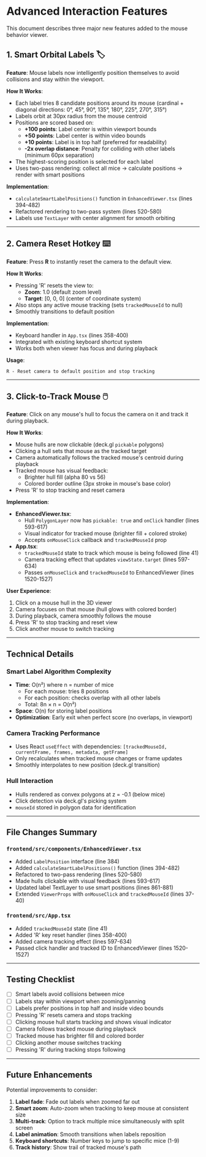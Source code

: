 # Advanced Interaction Features

This document describes three major new features added to the mouse behavior viewer.

## 1. Smart Orbital Labels 🏷️

**Feature**: Mouse labels now intelligently position themselves to avoid collisions and stay within the viewport.

**How It Works**:
- Each label tries 8 candidate positions around its mouse (cardinal + diagonal directions: 0°, 45°, 90°, 135°, 180°, 225°, 270°, 315°)
- Labels orbit at 30px radius from the mouse centroid
- Positions are scored based on:
  - **+100 points**: Label center is within viewport bounds
  - **+50 points**: Label center is within video bounds
  - **+10 points**: Label is in top half (preferred for readability)
  - **-2x overlap distance**: Penalty for colliding with other labels (minimum 60px separation)
- The highest-scoring position is selected for each label
- Uses two-pass rendering: collect all mice → calculate positions → render with smart positions

**Implementation**:
- `calculateSmartLabelPositions()` function in `EnhancedViewer.tsx` (lines 394-482)
- Refactored rendering to two-pass system (lines 520-580)
- Labels use `TextLayer` with center alignment for smooth orbiting

---

## 2. Camera Reset Hotkey ⌨️

**Feature**: Press **R** to instantly reset the camera to the default view.

**How It Works**:
- Pressing 'R' resets the view to:
  - **Zoom**: 1.0 (default zoom level)
  - **Target**: [0, 0, 0] (center of coordinate system)
- Also stops any active mouse tracking (sets `trackedMouseId` to null)
- Smoothly transitions to default position

**Implementation**:
- Keyboard handler in `App.tsx` (lines 358-400)
- Integrated with existing keyboard shortcut system
- Works both when viewer has focus and during playback

**Usage**:
```
R - Reset camera to default position and stop tracking
```

---

## 3. Click-to-Track Mouse 🖱️

**Feature**: Click on any mouse's hull to focus the camera on it and track it during playback.

**How It Works**:
- Mouse hulls are now clickable (deck.gl `pickable` polygons)
- Clicking a hull sets that mouse as the tracked target
- Camera automatically follows the tracked mouse's centroid during playback
- Tracked mouse has visual feedback:
  - Brighter hull fill (alpha 80 vs 56)
  - Colored border outline (3px stroke in mouse's base color)
- Press 'R' to stop tracking and reset camera

**Implementation**:
- **EnhancedViewer.tsx**:
  - Hull `PolygonLayer` now has `pickable: true` and `onClick` handler (lines 593-617)
  - Visual indicator for tracked mouse (brighter fill + colored stroke)
  - Accepts `onMouseClick` callback and `trackedMouseId` prop
- **App.tsx**:
  - `trackedMouseId` state to track which mouse is being followed (line 41)
  - Camera tracking effect that updates `viewState.target` (lines 597-634)
  - Passes `onMouseClick` and `trackedMouseId` to EnhancedViewer (lines 1520-1527)

**User Experience**:
1. Click on a mouse hull in the 3D viewer
2. Camera focuses on that mouse (hull glows with colored border)
3. During playback, camera smoothly follows the mouse
4. Press 'R' to stop tracking and reset view
5. Click another mouse to switch tracking

---

## Technical Details

### Smart Label Algorithm Complexity
- **Time**: O(n²) where n = number of mice
  - For each mouse: tries 8 positions
  - For each position: checks overlap with all other labels
  - Total: 8n × n = O(n²)
- **Space**: O(n) for storing label positions
- **Optimization**: Early exit when perfect score (no overlaps, in viewport)

### Camera Tracking Performance
- Uses React `useEffect` with dependencies: `[trackedMouseId, currentFrame, frames, metadata, getFrame]`
- Only recalculates when tracked mouse changes or frame updates
- Smoothly interpolates to new position (deck.gl transition)

### Hull Interaction
- Hulls rendered as convex polygons at z = -0.1 (below mice)
- Click detection via deck.gl's picking system
- `mouseId` stored in polygon data for identification

---

## File Changes Summary

### `frontend/src/components/EnhancedViewer.tsx`
- Added `LabelPosition` interface (line 384)
- Added `calculateSmartLabelPositions()` function (lines 394-482)
- Refactored to two-pass rendering (lines 520-580)
- Made hulls clickable with visual feedback (lines 593-617)
- Updated label TextLayer to use smart positions (lines 861-881)
- Extended `ViewerProps` with `onMouseClick` and `trackedMouseId` (lines 37-40)

### `frontend/src/App.tsx`
- Added `trackedMouseId` state (line 41)
- Added 'R' key reset handler (lines 358-400)
- Added camera tracking effect (lines 597-634)
- Passed click handler and tracked ID to EnhancedViewer (lines 1520-1527)

---

## Testing Checklist

- [ ] Smart labels avoid collisions between mice
- [ ] Labels stay within viewport when zooming/panning
- [ ] Labels prefer positions in top half and inside video bounds
- [ ] Pressing 'R' resets camera and stops tracking
- [ ] Clicking mouse hull starts tracking and shows visual indicator
- [ ] Camera follows tracked mouse during playback
- [ ] Tracked mouse has brighter fill and colored border
- [ ] Clicking another mouse switches tracking
- [ ] Pressing 'R' during tracking stops following

---

## Future Enhancements

Potential improvements to consider:
1. **Label fade**: Fade out labels when zoomed far out
2. **Smart zoom**: Auto-zoom when tracking to keep mouse at consistent size
3. **Multi-track**: Option to track multiple mice simultaneously with split screen
4. **Label animation**: Smooth transitions when labels reposition
5. **Keyboard shortcuts**: Number keys to jump to specific mice (1-9)
6. **Track history**: Show trail of tracked mouse's path

